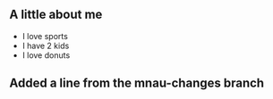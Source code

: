 ## A little about me

- I love sports
- I have 2 kids
- I love donuts

## Added a line from the mnau-changes branch
